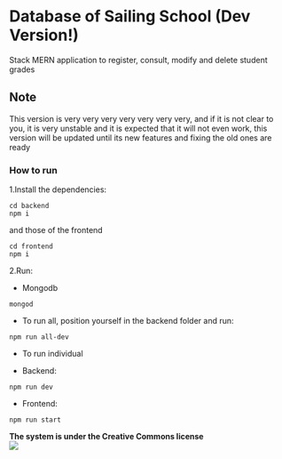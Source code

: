 # Database of Sailing School (Dev Version!)

Stack MERN application to register, consult, modify and delete student grades

## Note

This version is very very very very very very very, and if it is not clear to you, it is very unstable and it is expected that it will not even work, this version will be updated until its new features and fixing the old ones are ready

### How to run

1.Install the dependencies:
```
cd backend
npm i
```

and those of the frontend
```
cd frontend
npm i
```

2.Run:

* Mongodb

```
mongod
```

* To run all, position yourself in the backend folder and run:

```
npm run all-dev
```

* To run individual

* Backend: 

```
npm run dev
```

* Frontend:

```
npm run start
```

<b>The system is under the Creative Commons license</b> <br/>
<img src="https://upload.wikimedia.org/wikipedia/commons/thumb/8/86/CC-logo.svg/320px-CC-logo.svg.png"/>

